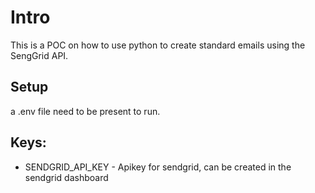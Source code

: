 # Intro

This is a POC on how to use python to create standard emails using the SengGrid API.

## Setup

a .env file need to be present to run.
## Keys:
* SENDGRID_API_KEY - Apikey for sendgrid, can be created in the sendgrid dashboard